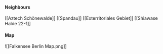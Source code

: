 
#### Neighbours
[[Aztech Schönewalde]]
[[Spandau]]
[[Exterritoriales Gebiet]]
[[Shiawase Halde 22-1]]
#### Map
![[Falkensee Berlin Map.png]]